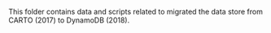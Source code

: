 This folder contains data and scripts related to migrated the data store from CARTO (2017) to DynamoDB (2018).